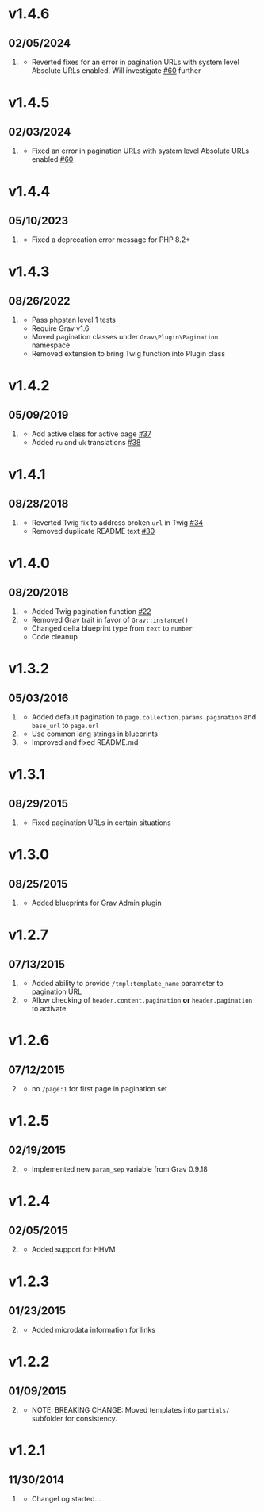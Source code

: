 # v1.4.6
## 02/05/2024

1. [](#bugfix)
   * Reverted fixes for an error in pagination URLs with system level Absolute URLs enabled. Will investigate [#60](https://github.com/getgrav/grav-plugin-pagination/issues/60) further

# v1.4.5
## 02/03/2024

1. [](#bugfix)
   * Fixed an error in pagination URLs with system level Absolute URLs enabled [#60](https://github.com/getgrav/grav-plugin-pagination/issues/60)

# v1.4.4
## 05/10/2023

1. [](#improved)
   * Fixed a deprecation error message for PHP 8.2+

# v1.4.3
## 08/26/2022

1. [](#new)
    * Pass phpstan level 1 tests
    * Require Grav v1.6
    * Moved pagination classes under `Grav\Plugin\Pagination` namespace
    * Removed extension to bring Twig function into Plugin class

# v1.4.2
## 05/09/2019

1. [](#new)
    * Add active class for active page [#37](https://github.com/getgrav/grav-plugin-pagination/pull/37)
    * Added `ru` and `uk` translations [#38](https://github.com/getgrav/grav-plugin-pagination/pull/38)

# v1.4.1
## 08/28/2018

1. [](#bugfix)
    * Reverted Twig fix to address broken `url` in Twig [#34](https://github.com/getgrav/grav-plugin-pagination/issues/34)
    * Removed duplicate README text [#30](https://github.com/getgrav/grav-plugin-pagination/issues/30)

# v1.4.0
## 08/20/2018

1. [](#new)
    * Added Twig pagination function [#22](https://github.com/getgrav/grav-plugin-pagination/pull/22)
1. [](#improved)
    * Removed Grav trait in favor of `Grav::instance()`
    * Changed delta blueprint type from `text` to `number`
    * Code cleanup
    
# v1.3.2
## 05/03/2016

1. [](#new)
    * Added default pagination to `page.collection.params.pagination` and `base_url` to `page.url`
1. [](#improved)
    * Use common lang strings in blueprints    
1. [](#bugfix)
    * Improved and fixed README.md
    
# v1.3.1
## 08/29/2015

1. [](#bugfix)
    * Fixed pagination URLs in certain situations

# v1.3.0
## 08/25/2015

1. [](#improved)
    * Added blueprints for Grav Admin plugin

# v1.2.7
## 07/13/2015

1. [](#new)
	* Added ability to provide `/tmpl:template_name` parameter to pagination URL
2. [](#improved)
    * Allow checking of `header.content.pagination` **or** `header.pagination` to activate

# v1.2.6
## 07/12/2015

2. [](#improved)
    * no `/page:1` for first page in pagination set

# v1.2.5
## 02/19/2015

2. [](#improved)
    * Implemented new `param_sep` variable from Grav 0.9.18

# v1.2.4
## 02/05/2015

2. [](#improved)
    * Added support for HHVM

# v1.2.3
## 01/23/2015

2. [](#improved)
    * Added microdata information for links

# v1.2.2
## 01/09/2015

2. [](#improved)
    * NOTE: BREAKING CHANGE: Moved templates into `partials/` subfolder for consistency.

# v1.2.1
## 11/30/2014

1. [](#new)
    * ChangeLog started...
